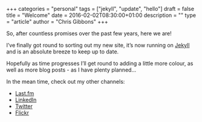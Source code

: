 +++
categories = "personal"
tags = ["jekyll", "update", "hello"]
draft = false
title = "Welcome"
date = 2016-02-02T08:30:00+01:00
description = ""
type = "article"
author = "Chris Gibbons"
+++

So, after countless promises over the past few years, here we are!

I&rsquo;ve finally got round to sorting out my new site, it&rsquo;s now running on [Jekyll](https://jekyllrb.com) and is an absolute breeze to keep up to date.

Hopefully as time progresses I&rsquo;ll get round to adding a little more colour, as well as more blog posts - as I have plenty planned...

In the mean time, check out my other channels:

* [Last.fm](https://www.last.fm/user/jibubo)
* [LinkedIn](https://uk.linkedin.com/in/cdgibbons)
* [Twitter](https://www.twitter.com/_gbbns)
* [Flickr](https://www.flickr.com/photos/jibubo/)
